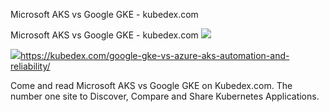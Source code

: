 Microsoft AKS vs Google GKE - kubedex.com

Microsoft AKS vs Google GKE - kubedex.com
![](../_resources/8e66b751b10e1b24460dbd32bd9cdbde.png)

![](../_resources/b3b9db0e00db7350468194892a03efd7.png)https://kubedex.com/google-gke-vs-azure-aks-automation-and-reliability/

Come and read Microsoft AKS vs Google GKE on Kubedex.com. The number one site to Discover, Compare and Share Kubernetes Applications.